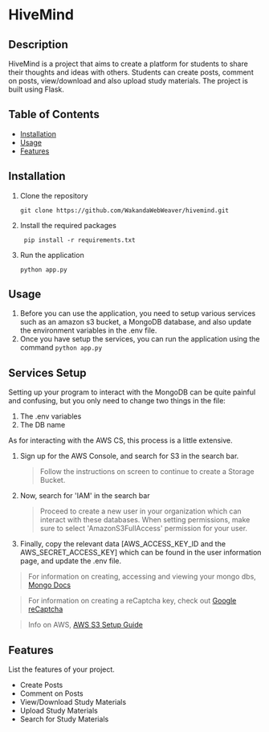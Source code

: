 # HiveMind

## Description

HiveMind is a project that aims to create a platform for students to share their thoughts and ideas with others. Students can create posts, comment on posts, view/download and also upload study materials.
The project is built using Flask.

## Table of Contents

- [Installation](#installation)
- [Usage](#usage)
- [Features](#features)

## Installation

1. Clone the repository
   ```
   git clone https://github.com/WakandaWebWeaver/hivemind.git
   ```
2. Install the required packages
   ```
    pip install -r requirements.txt
   ```
3. Run the application
   ```
   python app.py
   ```

## Usage

1. Before you can use the application, you need to setup various services such as an amazon s3 bucket, a MongoDB database, and also update the environment variables in the .env file.
2. Once you have setup the services, you can run the application using the command `python app.py`

## Services Setup

Setting up your program to interact with the MongoDB can be quite painful and confusing, but you only need to change two things in the file:

1. The .env variables
2. The DB name

As for interacting with the AWS CS, this process is a little extensive.

1. Sign up for the AWS Console, and search for S3 in the search bar.
   > Follow the instructions on screen to continue to create a Storage Bucket.
2. Now, search for 'IAM' in the search bar
   > Proceed to create a new user in your organization which can interact with these databases.
   > When setting permissions, make sure to select 'AmazonS3FullAccess' permission for your user.
3. Finally, copy the relevant data [AWS_ACCESS_KEY_ID and the AWS_SECRET_ACCESS_KEY] which can be found in the user information page, and update the .env file.

> For information on creating, accessing and viewing your mongo dbs, [Mongo Docs](https://www.mongodb.com/docs/atlas/)

> For information on creating a reCaptcha key, check out [Google reCaptcha](https://www.google.com/recaptcha/about/)

> Info on AWS, [AWS S3 Setup Guide](https://aws.amazon.com/s3/getting-started/)

## Features

List the features of your project.

- Create Posts
- Comment on Posts
- View/Download Study Materials
- Upload Study Materials
- Search for Study Materials
